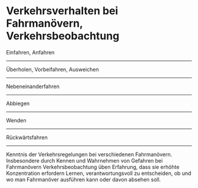 # Verkehrsverhalten bei Fahrmanövern, Verkehrsbeobachtung

Einfahren, Anfahren

---

Überholen, Vorbeifahren, Ausweichen

---

Nebeneinanderfahren

---

Abbiegen

---

Wenden

---

Rückwärtsfahren

---

Kenntnis der Verkehrsregelungen bei verschiedenen Fahrmanövern. Insbesondere durch
Kennen und Wahrnehmen von Gefahren bei Fahrmanövern
Verkehrsbeobachtung üben
Erfahrung, dass sie erhöhte Konzentration erfordern
Lernen, verantwortungsvoll zu entscheiden, ob und wo man Fahrmanöver ausführen kann oder davon absehen soll.